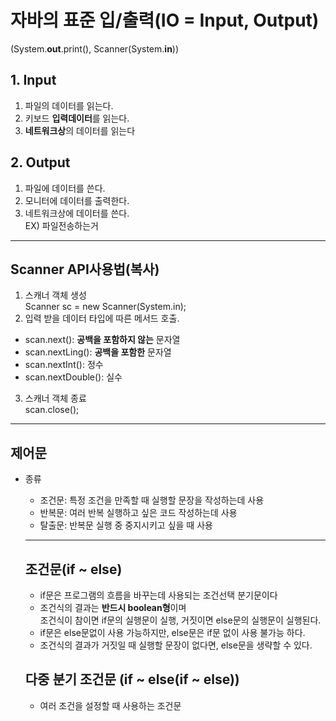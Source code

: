 # 자바의 표준 입/출력(IO = Input, Output)   
(System.**out**.print(), Scanner(System.**in**))
## 1. Input
1. 파일의 데이터를 읽는다.
2. 키보드 **입력데이터**를 읽는다.
3. **네트워크상**의 데이터를 읽는다
## 2. Output
1. 파일에 데이터를 쓴다.
2. 모니터에 데이터를 출력한다.
3. 네트워크상에 데이터를 쓴다.    
EX) 파일전송하는거
***
## Scanner API사용법(복사)
1. 스캐너 객체 생성    
Scanner sc = new Scanner(System.in);
2. 입력 받을 데이터 타입에 따른 메서드 호출.
- scan.next(): **공백을 포함하지 않는** 문자열
- scan.nextLing(): **공백을 포함한** 문자열
- scan.nextInt(): 정수
- scan.nextDouble(): 실수
3. 스캐너 객체 종료    
scan.close();
***
## 제어문
- 종류
  - 조건문: 특정 조건을 만족할 때 실행할 문장을 작성하는데 사용
  - 반복문: 여러 반복 실행하고 싶은 코드 작성하는데 사용
  - 탈출문: 반복문 실행 중 중지시키고 싶을 때 사용
  ***
  ## 조건문(if ~ else)
  - if문은 프로그램의 흐름을 바꾸는데 사용되는 조건선택 분기문이다
  - 조건식의 결과는 **반드시 boolean형**이며   
  조건식이 참이면 if문의 실행문이 실행, 거짓이면 else문의 실행문이 실행된다.
  - if문은 else문없이 사용 가능하지만, else문은 if문 없이 사용 불가능 하다.
  - 조건식의 결과가 거짓일 때 실행할 문장이 없다면, else문을 생략할 수 있다.
  
  ## 다중 분기 조건문 (if ~ else(if ~ else))
  - 여러 조건을 설정할 때 사용하는 조건문
 
  


